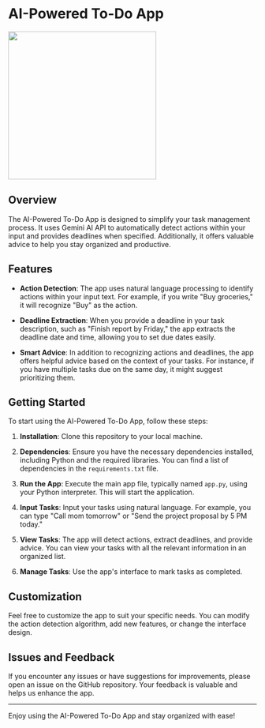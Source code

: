 # AI-Powered To-Do App

<img src="https://github.com/brnakin/To-Do/assets/83096271/f8533ff2-c3cd-4acc-8f00-93eec1c6c607" width="300" height="300" >


## Overview

The AI-Powered To-Do App is designed to simplify your task management process. It uses Gemini AI API to automatically detect actions within your input and provides deadlines when specified. Additionally, it offers valuable advice to help you stay organized and productive.

## Features

- **Action Detection**: The app uses natural language processing to identify actions within your input text. For example, if you write "Buy groceries," it will recognize "Buy" as the action.

- **Deadline Extraction**: When you provide a deadline in your task description, such as "Finish report by Friday," the app extracts the deadline date and time, allowing you to set due dates easily.

- **Smart Advice**: In addition to recognizing actions and deadlines, the app offers helpful advice based on the context of your tasks. For instance, if you have multiple tasks due on the same day, it might suggest prioritizing them.

## Getting Started

To start using the AI-Powered To-Do App, follow these steps:

1. **Installation**: Clone this repository to your local machine.

2. **Dependencies**: Ensure you have the necessary dependencies installed, including Python and the required libraries. You can find a list of dependencies in the `requirements.txt` file.

3. **Run the App**: Execute the main app file, typically named `app.py`, using your Python interpreter. This will start the application.

4. **Input Tasks**: Input your tasks using natural language. For example, you can type "Call mom tomorrow" or "Send the project proposal by 5 PM today."

5. **View Tasks**: The app will detect actions, extract deadlines, and provide advice. You can view your tasks with all the relevant information in an organized list.

6. **Manage Tasks**: Use the app's interface to mark tasks as completed.

## Customization

Feel free to customize the app to suit your specific needs. You can modify the action detection algorithm, add new features, or change the interface design.

## Issues and Feedback

If you encounter any issues or have suggestions for improvements, please open an issue on the GitHub repository. Your feedback is valuable and helps us enhance the app.

---

Enjoy using the AI-Powered To-Do App and stay organized with ease!
